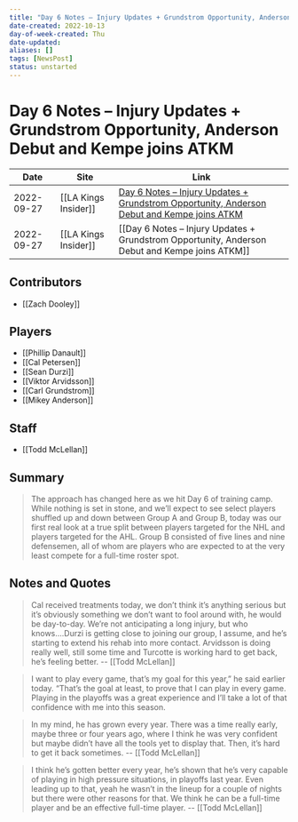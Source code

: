 ```yaml
---
title: "Day 6 Notes – Injury Updates + Grundstrom Opportunity, Anderson Debut and Kempe joins ATKM"
date-created: 2022-10-13
day-of-week-created: Thu
date-updated: 
aliases: []
tags: [NewsPost]
status: unstarted
---
```


# Day 6 Notes – Injury Updates + Grundstrom Opportunity, Anderson Debut and Kempe joins ATKM

Date | Site | Link
---|---|---
2022-09-27 | [[LA Kings Insider]] | [Day 6 Notes – Injury Updates + Grundstrom Opportunity, Anderson Debut and Kempe joins ATKM](http://lakingsinsider.com/2022/09/27/day-6-notes-injury-updates-grundstroms-opportunity-andersons-debut-kempe-joins-atkm/)
2022-09-27 | [[LA Kings Insider]] |  [[Day 6 Notes – Injury Updates + Grundstrom Opportunity, Anderson Debut and Kempe joins ATKM]]

## Contributors
- [[Zach Dooley]]


## Players
- [[Phillip Danault]]
- [[Cal Petersen]]
- [[Sean Durzi]]
- [[Viktor Arvidsson]]
- [[Carl Grundstrom]]
- [[Mikey Anderson]]


## Staff
- [[Todd McLellan]]


## Summary
> The approach has changed here as we hit Day 6 of training camp. While nothing is set in stone, and we’ll expect to see select players shuffled up and down between Group A and Group B, today was our first real look at a true split between players targeted for the NHL and players targeted for the AHL. Group B consisted of five lines and nine defensemen, all of whom are players who are expected to at the very least compete for a full-time roster spot.


## Notes and Quotes
> Cal received treatments today, we don’t think it’s anything serious but it’s obviously something we don’t want to fool around with, he would be day-to-day. We’re not anticipating a long injury, but who knows….Durzi is getting close to joining our group, I assume, and he’s starting to extend his rehab into more contact. Arvidsson is doing really well, still some time and Turcotte is working hard to get back, he’s feeling better. -- [[Todd McLellan]]

> I want to play every game, that’s my goal for this year,” he said earlier today. “That’s the goal at least, to prove that I can play in every game. Playing in the playoffs was a great experience and I’ll take a lot of that confidence with me into this season.

> In my mind, he has grown every year. There was a time really early, maybe three or four years ago, where I think he was very confident but maybe didn’t have all the tools yet to display that. Then, it’s hard to get it back sometimes. -- [[Todd McLellan]]

> I think he’s gotten better every year, he’s shown that he’s very capable of playing in high pressure situations, in playoffs last year. Even leading up to that, yeah he wasn’t in the lineup for a couple of nights but there were other reasons for that. We think he can be a full-time player and be an effective full-time player. -- [[Todd McLellan]]




